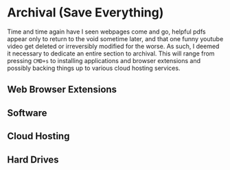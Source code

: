 # Archival (Save Everything)

Time and time again have I seen webpages come and go, helpful pdfs appear only to return to the void 
sometime later, and that one funny youtube video get deleted or irreversibly modified for the worse. As
such, I deemed it necessary to dedicate an entire section to archival. This will range from pressing
`CMD+s` to installing applications and browser extensions and possibly backing things up to various 
cloud hosting services.


## Web Browser Extensions


## Software


## Cloud Hosting


## Hard Drives


